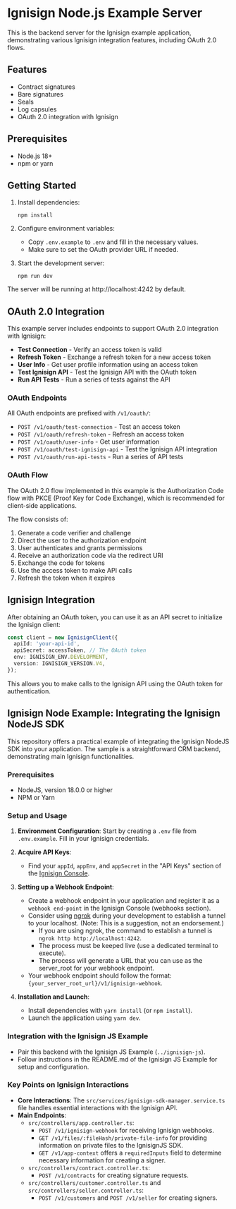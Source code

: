 # Ignisign Node.js Example Server

This is the backend server for the Ignisign example application, demonstrating various Ignisign integration features, including OAuth 2.0 flows.

## Features

- Contract signatures
- Bare signatures
- Seals
- Log capsules
- OAuth 2.0 integration with Ignisign

## Prerequisites

- Node.js 18+
- npm or yarn

## Getting Started

1. Install dependencies:
   ```
   npm install
   ```

2. Configure environment variables:
   - Copy `.env.example` to `.env` and fill in the necessary values.
   - Make sure to set the OAuth provider URL if needed.

3. Start the development server:
   ```
   npm run dev
   ```

The server will be running at http://localhost:4242 by default.

## OAuth 2.0 Integration

This example server includes endpoints to support OAuth 2.0 integration with Ignisign:

- **Test Connection** - Verify an access token is valid
- **Refresh Token** - Exchange a refresh token for a new access token
- **User Info** - Get user profile information using an access token
- **Test Ignisign API** - Test the Ignisign API with the OAuth token
- **Run API Tests** - Run a series of tests against the API

### OAuth Endpoints

All OAuth endpoints are prefixed with `/v1/oauth/`:

- `POST /v1/oauth/test-connection` - Test an access token
- `POST /v1/oauth/refresh-token` - Refresh an access token
- `POST /v1/oauth/user-info` - Get user information
- `POST /v1/oauth/test-ignisign-api` - Test the Ignisign API integration
- `POST /v1/oauth/run-api-tests` - Run a series of API tests

### OAuth Flow

The OAuth 2.0 flow implemented in this example is the Authorization Code flow with PKCE (Proof Key for Code Exchange), which is recommended for client-side applications.

The flow consists of:

1. Generate a code verifier and challenge
2. Direct the user to the authorization endpoint
3. User authenticates and grants permissions
4. Receive an authorization code via the redirect URI
5. Exchange the code for tokens
6. Use the access token to make API calls
7. Refresh the token when it expires

## Ignisign Integration

After obtaining an OAuth token, you can use it as an API secret to initialize the Ignisign client:

```typescript
const client = new IgnisignClient({
  apiId: 'your-api-id',
  apiSecret: accessToken, // The OAuth token
  env: IGNISIGN_ENV.DEVELOPMENT,
  version: IGNISIGN_VERSION.V4,
});
```

This allows you to make calls to the Ignisign API using the OAuth token for authentication.

## Ignisign Node Example: Integrating the Ignisign NodeJS SDK

This repository offers a practical example of integrating the Ignisign NodeJS SDK into your application. 
The sample is a straightforward CRM backend, demonstrating main Ignisign functionalities.

### Prerequisites

- NodeJS, version 18.0.0 or higher
- NPM or Yarn

### Setup and Usage

1. **Environment Configuration**: Start by creating a `.env` file from `.env.example`. Fill in your Ignisign credentials.

2. **Acquire API Keys**:
   - Find your `appId`, `appEnv`, and `appSecret` in the "API Keys" section of the [Ignisign Console](https://console.ignisign.io/).
   <!-- - Specify a `signatureProfileId`, obtainable from the "Signature Profile" section of the Ignisign Console. Select your desired signature profile, expand its details, and copy the SignatureProfileId value. -->

3. **Setting up a Webhook Endpoint**:
   - Create a webhook endpoint in your application and register it as a `webhook end-point` in the Ignisign Console (webhooks section).
   - Consider using [ngrok](https://ngrok.com/) during your development to establish a tunnel to your localhost. (Note: This is a suggestion, not an endorsement.)
     - If you are using ngrok, the command to establish a tunnel is `ngrok http http://localhost:4242`. 
     - The process must be keeped live (use a dedicated terminal to execute). 
     - The process will generate a URL that you can use as the server_root for your webhook endpoint.
   - Your webhook endpoint should follow the format: `{your_server_root_url}/v1/ignisign-webhook`.

4. **Installation and Launch**:
   - Install dependencies with `yarn install` (or `npm install`).
   - Launch the application using `yarn dev`.

### Integration with the Ignisign JS Example

- Pair this backend with the Ignisign JS Example (`../ignisign-js`).
- Follow instructions in the README.md of the Ignisign JS Example for setup and configuration.

### Key Points on Ignisign Interactions

- **Core Interactions**: The `src/services/ignisign-sdk-manager.service.ts` file handles essential interactions with the Ignisign API.
- **Main Endpoints**:
  - `src/controllers/app.controller.ts`:
    - `POST /v1/ignisign-webhook` for receiving Ignisign webhooks.
    - `GET /v1/files/:fileHash/private-file-info` for providing information on private files to the IgnisignJS SDK.
    - `GET /v1/app-context` offers a `requiredInputs` field to determine necessary information for creating a signer.
  - `src/controllers/contract.controller.ts`:
    - `POST /v1/contracts` for creating signature requests.
  - `src/controllers/customer.controller.ts` and `src/controllers/seller.controller.ts`:
    - `POST /v1/customers` and `POST /v1/seller` for creating signers.


